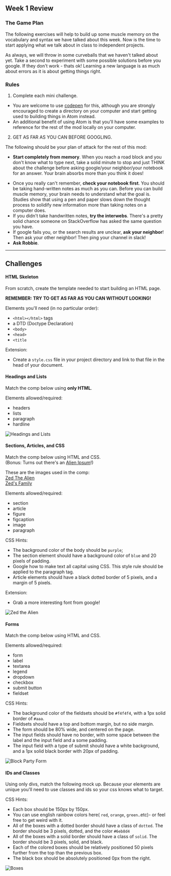 ## Week 1 Review

### The Game Plan
The following exercises will help to build up some muscle memory on the vocabulary and syntax we have talked about this week. Now is the time to start applying what we talk about in class to independent projects.   

As always, we will throw in some curveballs that we haven't talked about yet. Take a second to experiment with some possible solutions before you google. If they don't work - thats ok! Learning a new language is as much about errors as it is about getting things right.

### Rules
1. Complete each mini challenge.
  * You are welcome to use [codepen](http://www.codepen.io) for this, although you are strongly encouraged to create a directory on your computer and start getting used to building things in Atom instead.
  * An additional benefit of using Atom is that you'll have some examples to reference for the rest of the mod locally on your computer.  


2. GET AS FAR AS YOU CAN BEFORE GOOGLING.  

  The following should be your plan of attack for the rest of this mod:
  * **Start completely from memory**. When you reach a road block and you don't know what to type next, take a solid minute to stop and just THINK about the challenge before asking google/your neighbor/your notebook for an answer. Your brain absorbs more than you think it does!  
  - Once you really can't remember, **check your notebook first**. You should be taking hand-written notes as much as you can. Before you can build muscle memory, your brain needs to understand what the goal is. Studies show that using a pen and paper slows down the thought process to solidify new information more than taking notes on a computer does.
  - If you didn't take handwritten notes, **try the interwebs**. There's a pretty solid chance someone on StackOverflow has asked the same question you have.
  - If google fails you, or the search results are unclear, **ask your neighbor**! Then ask your other neighbor! Then ping your channel in slack!
  - **Ask Robbie**.

_____

## Challenges

#### HTML Skeleton
From scratch, create the template needed to start building an HTML page.  

**REMEMBER: TRY TO GET AS FAR AS YOU CAN WITHOUT LOOKING!**

Elements you'll need (in no particular order):
* `<html></html>` tags
* a DTD (Doctype Declaration)
* `<body>`
* `<head>`
* `<title`

Extension:  
* Create a `style.css` file in your project directory and link to that file in the head of your document.  


#### Headings and Lists
Match the comp below using **only HTML**.  

Elements allowed/required:  
* headers
* lists
* paragraph
* hardline

![Headings and Lists](assets/headers-and-lists.png)


####  Sections, Articles, and CSS
Match the comp below using HTML and CSS.  
(Bonus: Turns out there's an [Alien Ipsum](http://ancientalienipsum.com/)!)

These are the images used in the comp:  
[Zed The Alien](http://dreamicus.com/data/alien/alien-01.jpg)  
[Zed's Family](http://www.livescience.com/images/i/000/049/468/original/aliens-ET.jpg)  

Elements allowed/required:  
* section
* article
* figure
* figcaption
* image
* paragraph

CSS Hints:
* The background color of the body should be `purple`;
* The section element should have a background color of `blue` and 20 pixels of padding.
* Google how to make text all capital using CSS. This style rule should be applied to the paragraph tag.
* Article elements should have a black dotted border of 5 pixels, and a margin of 5 pixels.  

Extension:  
* Grab a more interesting font from google! 

![Zed the Alien](assets/zed.png)  


#### Forms

Match the comp below using HTML and CSS.

Elements allowed/required:  
* form
* label
* textarea
* legend
* dropdown
* checkbox
* submit button
* fieldset

CSS Hints:
* The background color of the fieldsets should be `#f4f4f4`, with a 1px solid border of `#aaa`.
* Fieldsets should have a top and bottom margin, but no side margin.
* The form should be 80% wide, and centered on the page.
* The input fields should have no border, with some space between the label and the input field and a some padding.
* The input field with a type of submit should have a white background, and a 1px solid black border with 20px of padding.

![Block Party Form](assets/block-party-form.png)

#### IDs and Classes
Using only divs, match the following mock up. Because your elements are unique you'll need to use classes and ids so your css knows what to target.

CSS Hints:  
* Each box should be 150px by 150px.
* You can use english rainbow colors here( `red`, `orange`, `green`..etc)- or feel free to get weird with it.
* All of the boxes with a dotted border should have a class of `dotted`. The border should be 3 pixels, dotted, and the color `#6eb8d4`
* All of the boxes with a solid border should have a class of `solid`. The border should be 3 pixels, solid, and black.
* Each of the colored boxes should be relatively positioned 50 pixels further from the top than the previous box.
* The black box should be absolutely positioned 0px from the right.

![Boxes](assets/boxes.png)

